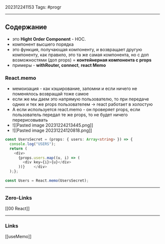 202312241153
Tags: #progr 

---
## Содержание
 - это **Hight Order Component** - HOC. 
 - компонент высшего порядка 
 - это функция, получающая компоненту, и возвращает другую компоненту, как правило, это та же самая компонента, но с доп возможностями (доп props) = **контейнерная компонента с props**
 - примеры - **withRouter, connect**, **react Memo**

### React.memo
- мемоизация - как кэширование, запомни и если ничего не поменялось возвращай тоже самое
- если же мы даем это напрямую пользователю, то при передаче одних и тех же props пользователем -> react работает в холостую
- А если используется react.memo - он проверяет props, если пользователь передал те же props, то не будет ничего перерисовывать
- ![[Pasted image 20231224213445.png]]
- ![[Pasted image 20231224120818.png]]
```ts
const UsersSecret = (props: { users: Array<string> }) => {  
  console.log("USERS");  
  return (  
    <div>  
      {props.users.map((u, i) => (  
        <div key={i}>{u}</div>  
      ))}    </div>  
  );};  
  
const Users = React.memo(UsersSecret);
```


---
### Zero-Links
[[00 React]]

---
### Links
[[useMemo]]
